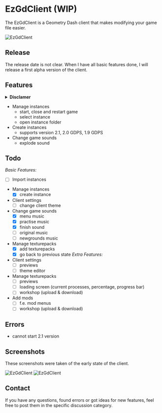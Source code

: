 # EzGdClient (WIP)
The EzGdClient is a Geometry Dash client that makes modifying your game file easier.

![EzGdClient](https://i.imgur.com/nnxHYNu.png "EzGdClient")

## **Release**
The release date is not clear. When I have all basic features done, I will release a first alpha version of the client.

<!--
## **Installation**
1. Download and install [Python](https://www.python.org/) (the program that runs the code)
    - [Here](https://www.youtube.com/watch?v=ZRbirvsDQ-I) is a video on how to install Python

2. Thats it! You can now open the application by double clicking on the "EzGdClient.pyw" file
-->

## **Features**
<details>
  <summary><b>Disclamer</b></summary>

  *The EzGdClient is still in development. This means that some features may be added or removed in further development.*
</details>

- Manage instances
    - start, close and restart game
    - select instance
    - open instance folder
- Create instances
    - supports version 2.1, 2.0 GDPS, 1.9 GDPS
- Change game sounds
    - explode sound

## **Todo**
*Basic Features:*
- [ ] Import instances
- Manage instances
    - [X] create instance
- Client settings
    - [ ] change client theme
- Change game sounds
    - [x] menu music
    - [x] practise music
    - [x] finish sound
    - [ ] original music
    - [ ] newgrounds music
- Manage texturepacks
    - [X] add texturepacks
    - [X] go back to previous state
*Extra Features:*
- Client settings
    - [ ] previews
    - [ ] theme editor
- Manage texturepacks
    - [ ] previews
    - [ ] loading screen (current processes, percentage, progress bar)
    - [ ] workshop (upload & download)
- Add mods
    - [ ] f.e. mod menus
    - [ ] workshop (upload & download)

## **Errors**
- cannot start 2.1 version

## **Screenshots**
These screenshots were taken of the early state of the client.

![EzGdClient](https://i.imgur.com/a8CjjAh.png "EzGdClient")
![EzGdClient](https://i.imgur.com/oGFqgkn.png "EzGdClient")

## **Contact**
If you have any questions, found errors or got ideas for new features, feel free to post them in the specific discussion category.
